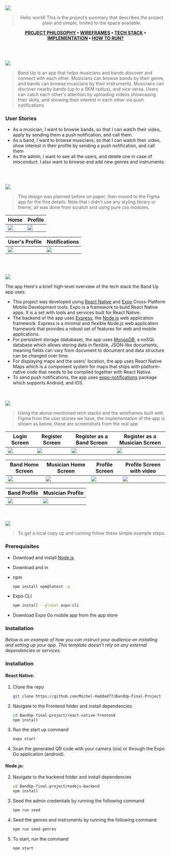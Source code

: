 <img src="./readme/title1.svg"/>

<div align="center">

> Hello world! This is the project’s summary that describes the project plain and simple, limited to the space available.

**[PROJECT PHILOSOPHY](https://github.com/Michel-Haddad77/BandUp-Final-Project#-project-philosophy) • [WIREFRAMES](https://github.com/Michel-Haddad77/BandUp-Final-Project#-wireframes) • [TECH STACK](https://github.com/Michel-Haddad77/BandUp-Final-Project#-tech-stack) • [IMPLEMENTATION](https://github.com/Michel-Haddad77/BandUp-Final-Project#-implementation) • [HOW TO RUN?](https://github.com/Michel-Haddad77/BandUp-Final-Project#-how-to-run)**

</div>

<br><br>

<img src="./readme/title2.svg"/>

> Band Up is an app that helps musicians and bands discover and connect with each other.
> Musicians can browse bands by their genre, and bands can browse musicians by their instruments.
> Musicians can discover nearby bands (up to a 5KM radius), and vice versa.
> Users can catch each other's attention by uploading videos showcasing their skills, and showing their interest in each other via push notifications.

### User Stories

- As a musician, I want to browse bands, so that I can watch their video, apply by sending them a push notification, and call them.
- As a band, I want to browse musicians, so that I can watch their video, show interest in their profile by sending a push notification, and call them
- As the admin, I want to see all the users, and delete one in case of misconduct. I also want to browse and add new genres and instruments.

<br><br>

<img src="./readme/title3.svg"/>

> This design was planned before on paper, then moved to the Figma app for the fine details.
> Note that i didn't use any styling library or theme, all was done from scratch and using pure css modules.

| Home                                | Profile                                                   |
| ----------------------------------- | --------------------------------------------------------- |
| <img src='./readme/Home Page.png'/> | <img src='./readme/Band Profile Page (as musician).png'/> |

| User's Profile                              | Notifications                                |
| ------------------------------------------- | -------------------------------------------- |
| <img src='./readme/Edit Profile Page.png'/> | <img src='./readme/Notifications Page.png'/> |

<br><br>

<img src="./readme/title4.svg"/>

The app
Here's a brief high-level overview of the tech stack the Band Up app uses:

- This project was developed using [React Native](https://reactnative.dev/) and [Expo](https://docs.expo.dev/) Cross-Platform Mobile Development tools. Expo is a framework to build React Native apps. It is a set with tools and services built for React Native.
- The backend of the app uses [Express](https://expressjs.com/), the [Node.js](https://nodejs.org/) web application framework. Express is a minimal and flexible Node.js web application framework that provides a robust set of features for web and mobile applications.
- For persistent storage (database), the app uses [MongoDB](https://www.mongodb.com/), a noSQL database which allows storing data in flexible, JSON-like documents, meaning fields can vary from document to document and data structure can be changed over time.
- For displaying maps and the users' location, the app uses React Native Maps which is a component system for maps that ships with platform-native code that needs to be compiled together with React Native.
- To send push notifications, the app uses [expo-notifications](https://docs.expo.dev/push-notifications/overview/) package which supports Android, and iOS.

<br><br>
<img src="./readme/title5.svg"/>

> Using the above mentioned tech stacks and the wireframes built with Figma from the user stories we have, the implementation of the app is shown as below, these are screenshots from the real app

| Login Screen                       | Register Screen                        | Register as a Band Screen                      | Register as a Musician Screen                      |
| ---------------------------------- | -------------------------------------- | ---------------------------------------------- | -------------------------------------------------- |
| <img src='/readme/app/Login.jpg'/> | <img src="./readme/app/Register.jpg"/> | <img src="./readme/app/Register as Band.jpg"/> | <img src="./readme/app/Register as Musician.jpg"/> |

| Band Home Screen                              | Musician Home Screen                               | Profile Screen                               | Profile Screen with video                          |
| --------------------------------------------- | -------------------------------------------------- | -------------------------------------------- | -------------------------------------------------- |
| <img src='/readme/app/Band Home Screen.jpg'/> | <img src="./readme/app/Musician Home Screen.jpg"/> | <img src="./readme/app/Profile Screen.jpg"/> | <img src="./readme/app/Profile Screen video.jpg"/> |

| Band Profile                              | Musician Profile                               |
| ----------------------------------------- | ---------------------------------------------- |
| <img src='/readme/app/Band Profile.jpg'/> | <img src="./readme/app/Musician Profile.jpg"/> |

<br><br>
<img src="./readme/title6.svg"/>

> To get a local copy up and running follow these simple example steps.

### Prerequisites

- Download and install [Node.js](https://nodejs.org/en/)
- Download and in

- npm
  ```sh
  npm install npm@latest -g
  ```
- Expo CLI
  ```sh
  npm install --global expo-cli
  ```
- Download Expo Go mobile app from the app store

### Installation

_Below is an example of how you can instruct your audience on installing and setting up your app. This template doesn't rely on any external dependencies or services._

### Installation

#### React Native:

1. Clone the repo
   ```sh
   git clone https://github.com/Michel-Haddad77/BandUp-Final-Project
   ```
2. Navigate to the Frontend folder and install dependencies
   ```sh
   cd BandUp-final-project/react-native-frontend
   npm install
   ```
3. Run the start up command
   ```sh
   expo start
   ```
4. Scan the generated QR code with your camera (ios) or through the Expo Go application (android).

#### Node.js:

2. Navigate to the backend folder and install dependencies

   ```sh
   cd BandUp-final-project/nodejs-backend
   npm install
   ```

3. Seed the admin credentials by running the following command

   ```sh
   npm run seed
   ```

4. Seed the genres and instruments by running the following command

   ```sh
   npm run seed-genres
   ```

5. To start, run the command
   ```sh
   npm start
   ```

